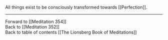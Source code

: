 All things exist to be consciously transformed towards [[Perfection]].

___

Forward to [[Meditation 354]]  
Back to [[Meditation 352]]  
Back to table of contents [[The Lionsberg Book of Meditations]]  